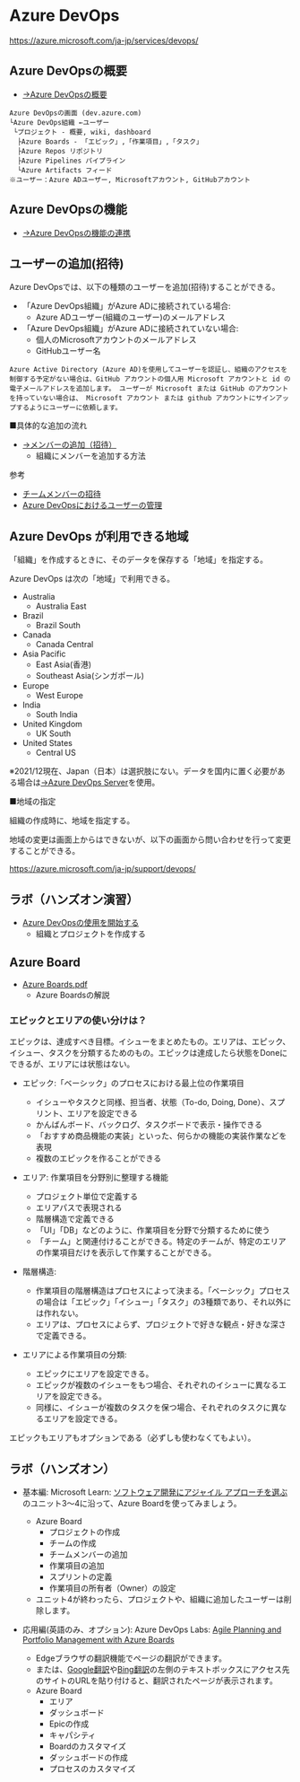 # Azure DevOps

https://azure.microsoft.com/ja-jp/services/devops/

## Azure DevOpsの概要

- [→Azure DevOpsの概要](pdf/Azure%20DevOpsの概要.pdf)

```
Azure DevOpsの画面 (dev.azure.com)
└Azure DevOps組織 ←ユーザー
 └プロジェクト - 概要, wiki, dashboard
  ├Azure Boards - 「エピック」,「作業項目」,「タスク」
  ├Azure Repos リポジトリ
  ├Azure Pipelines パイプライン
  └Azure Artifacts フィード
※ユーザー：Azure ADユーザー, Microsoftアカウント, GitHubアカウント
```

## Azure DevOpsの機能

- [→Azure DevOpsの機能の連携](pdf/Azure%20DevOps機能の連携.pdf)


## ユーザーの追加(招待)

Azure DevOpsでは、以下の種類のユーザーを追加(招待)することができる。

- 「Azure DevOps組織」がAzure ADに接続されている場合:
  - Azure ADユーザー(組織のユーザー)のメールアドレス
- 「Azure DevOps組織」がAzure ADに接続されていない場合:
  - 個人のMicrosoftアカウントのメールアドレス
  - GitHubユーザー名

```
Azure Active Directory (Azure AD)を使用してユーザーを認証し、組織のアクセスを制御する予定がない場合は、GitHub アカウントの個人用 Microsoft アカウントと id の電子メールアドレスを追加します。 ユーザーが Microsoft または GitHub のアカウントを持っていない場合は、 Microsoft アカウント または github アカウントにサインアップするようにユーザーに依頼します。
```

■具体的な追加の流れ
- [→メンバーの追加（招待）](pdf/メンバーの追加（招待）.pdf)
  - 組織にメンバーを追加する方法

参考
- [チームメンバーの招待](https://docs.microsoft.com/ja-jp/azure/devops/user-guide/sign-up-invite-teammates?view=azure-devops#invite-team-members)
- [Azure DevOpsにおけるユーザーの管理](https://docs.microsoft.com/ja-jp/azure/devops/organizations/accounts/add-organization-users?view=azure-devops&tabs=preview-page)

## Azure DevOps が利用できる地域

「組織」を作成するときに、そのデータを保存する「地域」を指定する。

Azure DevOps は次の「地域」で利用できる。


- Australia
  - Australia East
- Brazil
  - Brazil South
- Canada
  - Canada Central
- Asia Pacific
  - East Asia(香港)
  - Southeast Asia(シンガポール)
- Europe
  - West Europe
- India
  - South India
- United Kingdom
  - UK South
- United States
  - Central US

※2021/12現在、Japan（日本）は選択肢にない。データを国内に置く必要がある場合は[→Azure DevOps Server](mod01-03-devops-server.md)を使用。


■地域の指定

組織の作成時に、地域を指定する。

地域の変更は画面上からはできないが、以下の画面から問い合わせを行って変更することができる。

https://azure.microsoft.com/ja-jp/support/devops/


## ラボ（ハンズオン演習）

- [Azure DevOpsの使用を開始する](pdf/Azure%20DevOpsの使用を開始する.pdf)
  - 組織とプロジェクトを作成する


## Azure Board

- [Azure Boards.pdf](pdf/Azure%20Boards.pdf)
  - Azure Boardsの解説

### エピックとエリアの使い分けは？

エピックは、達成すべき目標。イシューをまとめたもの。エリアは、エピック、イシュー、タスクを分類するためのもの。エピックは達成したら状態をDoneにできるが、エリアには状態はない。

- エピック:「ベーシック」のプロセスにおける最上位の作業項目
  - イシューやタスクと同様、担当者、状態（To-do, Doing, Done）、スプリント、エリアを設定できる
  - かんばんボード、バックログ、タスクボードで表示・操作できる
  - 「おすすめ商品機能の実装」といった、何らかの機能の実装作業などを表現
  - 複数のエピックを作ることができる
- エリア: 作業項目を分野別に整理する機能
  - プロジェクト単位で定義する
  - エリアパスで表現される
  - 階層構造で定義できる
  - 「UI」「DB」などのように、作業項目を分野で分類するために使う
  - 「チーム」と関連付けることができる。特定のチームが、特定のエリアの作業項目だけを表示して作業することができる。

- 階層構造:
  - 作業項目の階層構造はプロセスによって決まる。「ベーシック」プロセスの場合は「エピック」「イシュー」「タスク」の3種類であり、それ以外には作れない。
  - エリアは、プロセスによらず、プロジェクトで好きな観点・好きな深さで定義できる。

- エリアによる作業項目の分類:
  - エピックにエリアを設定できる。
  - エピックが複数のイシューをもつ場合、それぞれのイシューに異なるエリアを設定できる。
  - 同様に、イシューが複数のタスクを保つ場合、それぞれのタスクに異なるエリアを設定できる。

エピックもエリアもオプションである（必ずしも使わなくてもよい）。

## ラボ（ハンズオン）

- 基本編: Microsoft Learn: [ソフトウェア開発にアジャイル アプローチを選ぶ](https://docs.microsoft.com/ja-jp/learn/modules/choose-an-agile-approach/) のユニット3～4に沿って、Azure Boardを使ってみましょう。
  - Azure Board
    - プロジェクトの作成
    - チームの作成
    - チームメンバーの追加
    - 作業項目の追加
    - スプリントの定義
    - 作業項目の所有者（Owner）の設定
  - ユニット4が終わったら、プロジェクトや、組織に追加したユーザーは削除します。

- 応用編(英語のみ、オプション): Azure DevOps Labs: [Agile Planning and Portfolio Management with Azure Boards](https://azuredevopslabs.com//labs/azuredevops/agile/)
  - Edgeブラウザの翻訳機能でページの翻訳ができます。
  - または、[Google翻訳](https://translate.google.co.jp/?hl=ja&sl=auto&tl=en&op=translate)や[Bing翻訳](https://www.bing.com/translator?to=ja&setlang=ja)の左側のテキストボックスにアクセス先のサイトのURLを貼り付けると、翻訳されたページが表示されます。
  - Azure Board
    - エリア
    - ダッシュボード
    - Epicの作成
    - キャパシティ
    - Boardのカスタマイズ
    - ダッシュボードの作成
    - プロセスのカスタマイズ
